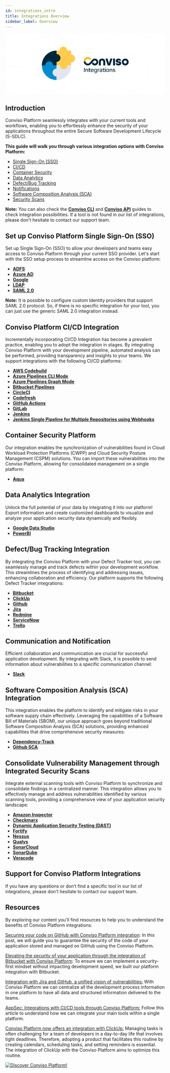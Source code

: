 ```yaml
---
id: integrations_intro
title: Integrations Overview
sidebar_label: Overview
---
```


<div style={{textAlign: 'center'}}>

![img](../../static/img/integrations-intro.png)

</div>

## Introduction

Conviso Platform seamlessly integrates with your current tools and workflows, enabling you to effortlessly enhance the security of your applications throughout the entire Secure Software Development Lifecycle (S-SDLC).  
 
**This guide will walk you through various integration options with Conviso Platform:** 
- [Single Sign-On (SSO)](#set-up-conviso-platform-single-sign-on-sso)
- [CI/CD](#conviso-platform-cicd-integration)
- [Container Security](#container-security-platform)
- [Data Analytics](#data-analytics-integration)
- [Defect/Bug Tracking](#defectbug-tracking-integration)
- [Notifications](#communication-and-notification)
- [Software Composition Analysis (SCA)](#software-composition-analysis-sca-integration)
- [Security Scans](#consolidate-vulnerability-management-through-integrated-security-scans)

**Note:** You can also check the **[Conviso CLI](../cli/installation.md)** and **[Conviso API](../api/api-overview.md)** guides to check integration possibilities.  If a tool is not found in our list of integrations, please don't hesitate to contact our support team.

## Set up Conviso Platform Single Sign-On (SSO)

Set up Single Sign-On (SSO) to allow your developers and teams easy access to Conviso Platform through your current SSO provider. Let's start with the SSO setup process to streamline access on the Conviso platform:
* **[ADFS](../integrations/adfs.md)**
* **[Azure AD](../integrations/azure-ad.md)**
* **[Google](../integrations/google.md)**
* **[LDAP](../integrations/ldap.md)**
* **[SAML 2.0](../integrations/saml.md)**

**Note:** It is possible to configure custom Identity providers that support SAML 2.0 protocol. So, if there is no specific integration for your tool, you can just use the generic SAML 2.0 integration instead.

## Conviso Platform CI/CD Integration

Incrementally incorporating CI/CD Integration has become a prevalent practice, enabling you to adopt the integration in stages. By integrating Conviso Platform with your development pipeline, automated analysis can be performed, providing transparency and insights to your teams. We support integrations with the following CI/CD platforms:
* **[AWS Codebuild](../integrations/aws-codebuild.md)**
* **[Azure Pipelines CLI Mode](../integrations/azure-pipelines-cli.md)**
* **[Azure Pipelines Graph Mode](../integrations/azure-pipelines-graph.md)**
* **[Bitbucket Pipelines](../integrations/bitbucket-pipelines.md)**
* **[CircleCI](../integrations/circleci.md)**
* **[Codefresh](../integrations/codefresh.md)**
* **[GitHub Actions](../integrations/github-actions.md)**
* **[GitLab](../integrations/gitlab.md)**
* **[Jenkins](../integrations/jenkins.md)**
* **[Jenkins Single Pipeline for Multiple Repositories using Webhooks](../integrations/jenkins-single-pipeline.md)**


## Container Security Platform

Our integration enables the synchronization of vulnerabilities found in Cloud Workload Protection Platforms (CWPP) and Cloud Security Posture Management (CSPM) solutions. You can import these vulnerabilities into the Conviso Platform, allowing for consolidated management on a single platform:
* **[Aqua](../integrations/aqua.md)**

## Data Analytics Integration

Unlock the full potential of your data by integrating it into our platform! Export information and create customized dashboards to visualize and analyze your application security data dynamically and flexibly.
* **[Google Data Studio](../integrations/datastudio.md)**
* **[PowerBI](../integrations/powerbi.md)**

## Defect/Bug Tracking Integration

By integrating the Conviso Platform with your Defect Tracker tool, you can seamlessly manage and track defects within your development workflow. This streamlines the process of identifying and addressing issues, enhancing collaboration and efficiency. Our platform supports the following Defect Tracker integrations:
* **[Bitbucket](../integrations/bitbucket.md)**
* **[ClickUp](../integrations/clickup.md)**
* **[Github](../integrations/github.md)**
* **[Jira](../integrations/jira.md)**
* **[Redmine](../integrations/redmine.md)**
* **[ServiceNow](../integrations/servicenow.md)**
* **[Trello](../integrations/trello.md)**

## Communication and Notification
Efficient collaboration and communication are crucial for successful application development. By integrating with Slack, it is possible to send information about vulnerabilities to a specific communication channel:
* **[Slack](../integrations/slack.md)**

## Software Composition Analysis (SCA) Integration

This integration enables the platform to identify and mitigate risks in your software supply chain effectively. Leveraging the capabilities of a Software Bill of Materials (SBOM), our unique approach goes beyond traditional Software Composition Analysis (SCA) solutions, providing enhanced capabilities that drive comprehensive security measures:
* **[Dependency-Track](../integrations/dependency-track.md)**
* **[Github SCA](../integrations/github-sca.md)**

## Consolidate Vulnerability Management through Integrated Security Scans

Integrate external scanning tools with Conviso Platform to synchronize and consolidate findings in a centralized manner. This integration allows you to effectively manage and address vulnerabilities identified by various scanning tools, providing a comprehensive view of your application security landscape:
* **[Amazon Inspector](../integrations/amazon-inspector.md)**
* **[Checkmarx](../integrations/checkmarx.md)**
* **[Dynamic Application Security Testing (DAST)](../integrations/dast.md)**
* **[Fortify](../integrations/fortify.md)**
* **[Nessus](../integrations/nessus.md)**
* **[Qualys](../integrations/qualys.md)**
* **[SonarCloud](../integrations/sonarcloud.md)**
* **[SonarQube](../integrations/sonarqube.md)**
* **[Veracode](../integrations/veracode.md)**

## Support for Conviso Platform Integrations

If you have any questions or don’t find a specific tool in our list of integrations, please don't hesitate to contact our support team.

## Resources
By exploring our content you'll find resources to help you to understand the benefits of Conviso Platform integrations:

[Securing your code on GitHub with Conviso Platform integration](https://bit.ly/3oFnBvv): In this post, we will guide you to guarantee the security of the code of your application stored and managed on GitHub using the Conviso Platform.

[Elevating the security of your application through the integration of Bitbucket with Conviso Platform](https://bit.ly/3qunqDK): To ensure we can implement a security-first mindset without impacting development speed, we built our platform integration with Bitbucket.

[Integration with Jira and GitHub, a unified vision of vulnerabilities:](https://bit.ly/3IYTZjw) With Conviso Platform we can centralize all the development process information in one platform to have all data and structured information delivered to the teams.

[AppSec: Integrations with CI/CD tools through Conviso Platform:](https://bit.ly/3ODN0jw) Follow this article to understand how we can integrate your main tools within a single platform.

[Conviso Platform now offers an integration with ClickUp:](https://bit.ly/45QL5hF) Managing tasks is often challenging for a team of developers in a day-to-day life that involves tight deadlines. Therefore, adopting a product that facilitates this routine by creating calendars, scheduling tasks, and setting reminders is essential. The integration of ClickUp with the Conviso Platform aims to optimize this routine.

[![Discover Conviso Platform!](https://no-cache.hubspot.com/cta/default/5613826/interactive-125788977029.png)](https://cta-service-cms2.hubspot.com/web-interactives/public/v1/track/redirect?encryptedPayload=AVxigLKtcWzoFbzpyImNNQsXC9S54LjJuklwM39zNd7hvSoR%2FVTX%2FXjNdqdcIIDaZwGiNwYii5hXwRR06puch8xINMyL3EXxTMuSG8Le9if9juV3u%2F%2BX%2FCKsCZN1tLpW39gGnNpiLedq%2BrrfmYxgh8G%2BTcRBEWaKasQ%3D&webInteractiveContentId=125788977029&portalId=5613826)